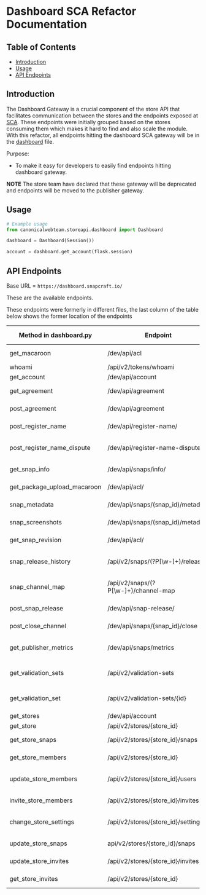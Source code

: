 # Dashboard SCA Refactor Documentation

## Table of Contents
- [Introduction](#introduction)
- [Usage](#usage)
- [API Endpoints](#api-endpoints)

## Introduction

The Dashboard Gateway is a crucial component of the store API that facilitates communication between the stores and the endpoints exposed at [SCA](https://dashboard.snapcraft.io/docs). These endpoints were initially grouped based on the stores consuming them which makes it hard to find and also scale the module. With this refactor, all endpoints hitting the dashboard SCA gateway will be in the [dashboard](./dashboard.py) file.

Purpose:
- To make it easy for developers to easily find endpoints hitting dashboard gateway.

**NOTE**
The store team have declared that these gateway will be deprecated and endpoints will be moved to the publisher gateway.

## Usage

```python
# Example usage
from canonicalwebteam.storeapi.dashboard import Dashboard

dashboard = Dashboard(Session())

account = dashboard.get_account(flask.session)

```

## API Endpoints
Base URL = `https://dashboard.snapcraft.io/`

These are the available endpoints.

These endpoints were formerly in different files, the last column of the table below shows the former location of the endpoints

| Method in dashboard.py | Endpoint | Methods | Docs Link |  Former location  |
|----------|----------|----------|----------|---------------|
|       get_macaroon   |      /dev/api/acl    |    POST      |    [get macaroon](https://dashboard.snapcraft.io/docs/reference/v1/macaroon.html)      |    snapstore.py    |
|     whoami     |       /api/v2/tokens/whoami   |     GET     |     [who am I?](https://dashboard.snapcraft.io/docs/reference/v2/en/tokens.html#api-tokens-whoami)     |    snapstore.py    |
|     get_account     |     /dev/api/account     |     GET     |      [get account](https://dashboard.snapcraft.io/docs/reference/v1/account.html#get--dev-api-account)    |    publisher.py    |
|    get_agreement      |    /dev/api/agreement      |     GET     |    [get agreement](https://dashboard.snapcraft.io/docs/reference/v1/snap.html#release-a-snap-build-to-a-channel)      |    publisher.py    |
|     post_agreement     |     /dev/api/agreement     |     POST     |     [post agreement](https://dashboard.snapcraft.io/docs/reference/v1/snap.html#assert-a-build-for-a-snap)    |    publisher.py    |
|    post_register_name      |     /dev/api/register-name/     |      POST    |    [register a snap name](https://dashboard.snapcraft.io/docs/reference/v1/snap.html#register-a-snap-name)      |    publisher.py    |
|     post_register_name_dispute     |    /dev/api/register-name-dispute/      |    POST      |    [register name dispute](https://dashboard.snapcraft.io/docs/reference/v1/snap.html#register-a-snap-name-dispute)      |    publisher.py    |
|     get_snap_info     |    /dev/api/snaps/info/      |    GET      |     [get snap info](https://dashboard.snapcraft.io/docs/reference/v1/snap.html#obtaining-information-about-a-snap)     |     publisher.py     |
|     get_package_upload_macaroon     |     /dev/api/acl/     |     GET     |     [request a macaroon](https://dashboard.snapcraft.io/docs/reference/v1/macaroon.html#request-a-macaroon)     |    publisher.py    |
|      snap_metadata    |     /dev/api/snaps/(snap_id)/metadata     |     PUT     |     [snap metadata](https://dashboard.snapcraft.io/docs/reference/v1/snap.html#managing-snap-metadata)     |    publisher.py    |
|     snap_screenshots     |     /dev/api/snaps/(snap_id)/metadata     |     PUT     |    [snap screenshots](https://dashboard.snapcraft.io/docs/reference/v1/snap.html#managing-snap-metadata)      |    publisher.py    |
|     get_snap_revision     |     /dev/api/acl/     |     GET     |    [get snap revision]()      |    publisher.py    |
|     snap_release_history     |     /api/v2/snaps/(?P<name>[\\w-]+)/releases   |    GET    |     [snap release history](https://dashboard.snapcraft.io/docs/reference/v2/en/snaps.html#snap-releases)     |    publisher.py    |
|    snap_channel_map      |    /api/v2/snaps/(?P<name>[\\w-]+)/channel-map      |     GET     |    [snap channel map](https://dashboard.snapcraft.io/docs/reference/v2/en/snaps.html#snap-channel-map)      |    publisher.py    |
|    post_snap_release      |    /dev/api/snap-release/      |    POST      |    [post snap release](https://dashboard.snapcraft.io/docs/reference/v1/snap.html#release-a-snap-build-to-a-channel)      |    publisher.py    |
|     post_close_channel     |     /dev/api/snaps/{snap_id}/close     |     POST     |    [post close channel](https://dashboard.snapcraft.io/docs/reference/v1/snap.html#close-a-channel-for-a-snap-package)      |    publisher.py    |
|     get_publisher_metrics     |    /dev/api/snaps/metrics      |      POST    |     [get publisher metrics](https://dashboard.snapcraft.io/docs/reference/v1/snap.html#fetch-metrics-for-snaps)     |    publisher.py    |
|    get_validation_sets      |     /api/v2/validation-sets     |     GET     |    [get validation sets](https://dashboard.snapcraft.io/docs/reference/v2/en/validation-sets.html)      |    snapstore.py    |
|     get_validation_set     |     /api/v2/validation-sets/{id}     |     GET     |     [get validation set](https://dashboard.snapcraft.io/docs/reference/v2/en/validation-sets.html)     |    snapstore.py    |
|    get_stores      |     /dev/api/account     |    GET      |     [get stores](https://dashboard.snapcraft.io/docs/reference/v1/account.html#get--dev-api-account)     |    snapstore.py    |
|    get_store      |     /api/v2/stores/{store_id}     |     GET     |     [get store](https://dashboard.snapcraft.io/docs/reference/v2/en/stores.html#list-the-details-of-a-brand-store)     |    snapstore.py    |
|     get_store_snaps     |     /api/v2/stores/{store_id}/snaps     |    GET      |     [get store snaps](https://dashboard.snapcraft.io/docs/reference/v2/en/stores.html#get)     |    snapstore.py    |
|     get_store_members     |     /api/v2/stores/{store_id}     |     GET     |     [get store members](https://dashboard.snapcraft.io/docs/reference/v2/en/stores.html#list-the-details-of-a-brand-store)     |    snapstore.py    |
|     update_store_members     |     /api/v2/stores/{store_id}/users     |     POST     |     [update store members](https://dashboard.snapcraft.io/docs/reference/v2/en/stores.html#add-remove-or-edit-users-roles)     |    snapstore.py    |
|     invite_store_members     |     /api/v2/stores/{store_id}/invites     |    POST     |     [invite store members](https://dashboard.snapcraft.io/docs/reference/v2/en/stores.html#manage-store-invitations)     |    snapstore.py    |
|     change_store_settings     |    /api/v2/stores/{store_id}/settings      |    PUT      |     [change store settings](https://dashboard.snapcraft.io/docs/reference/v2/en/stores.html#change-store-settings)     |    snapstore.py    |
|     update_store_snaps     |    api/v2/stores/{store_id}/snaps      |    POST      |    [update store snaps](https://dashboard.snapcraft.io/docs/reference/v2/en/stores.html#post)      |    snapstore.py    |
|     update_store_invites     |    /api/v2/stores/{store_id}/invites      |    PUT      |    [update store invites](https://dashboard.snapcraft.io/docs/reference/v2/en/stores.html#manage-store-invitations)     |    snapstore.py    |
|    get_store_invites      |    /api/v2/stores/{store_id}      |     GET     |     [get store invites](https://dashboard.snapcraft.io/docs/reference/v2/en/stores.html#list-the-details-of-a-brand-store)     |    snapstore.py    |
